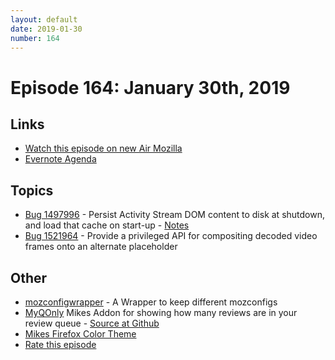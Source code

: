 ```yaml
---
layout: default
date: 2019-01-30
number: 164
---
```


# Episode 164: January 30th, 2019

## Links
* [Watch this episode on new Air Mozilla](https://air.mozilla.org/event-redirect/319889/)
* [Evernote Agenda](https://www.evernote.com/shard/s434/client/snv?noteGuid=534eeccf-3988-4e1c-ac4b-3acde3fb991a&noteKey=ad00fb501fe48556&sn=https%3A%2F%2Fwww.evernote.com%2Fshard%2Fs434%2Fsh%2F534eeccf-3988-4e1c-ac4b-3acde3fb991a%2Fad00fb501fe48556&title=January%2B16th%252C%2B2019%2B-%2BEpisode%2B162)

## Topics
* [Bug 1497996](https://bugzilla.mozilla.org/show_bug.cgi?id=1497996) - Persist Activity Stream DOM content to disk at shutdown, and load that cache on start-up - [Notes](https://www.evernote.com/shard/s434/client/snv?noteGuid=70a83f12-ab2a-463e-8df9-4e0876334d5c&noteKey=a7403f77a81dcd01&sn=https%3A%2F%2Fwww.evernote.com%2Fshard%2Fs434%2Fsh%2F70a83f12-ab2a-463e-8df9-4e0876334d5c%2Fa7403f77a81dcd01&title=Bug%2B1497996%2B-%2BPersist%2BActivity%2BStream%2BDOM%2Bcontent%2Bto%2Bdisk%2Bat%2Bshutdown%252C%2Band%2Bload%2Bthat%2Bcache%2Bon%2Bstart-up)
* [Bug 1521964](https://bugzilla.mozilla.org/show_bug.cgi?id=1521964) - Provide a privileged API for compositing decoded video frames onto an alternate placeholder

## Other
* [mozconfigwrapper](https://github.com/ahal/mozconfigwrapper) - A Wrapper to keep different mozconfigs
* [MyQOnly](https://addons.mozilla.org/en-US/firefox/addon/myqonly/) Mikes Addon for showing how many reviews are in your review queue - [Source at Github](https://github.com/mikeconley/myqonly)
* [Mikes Firefox Color Theme](https://addons.mozilla.org/en-US/firefox/addon/electricbluegaloo/)
* [Rate this episode](https://goo.gl/forms/GLcrQgsfACP3AM9o2)
